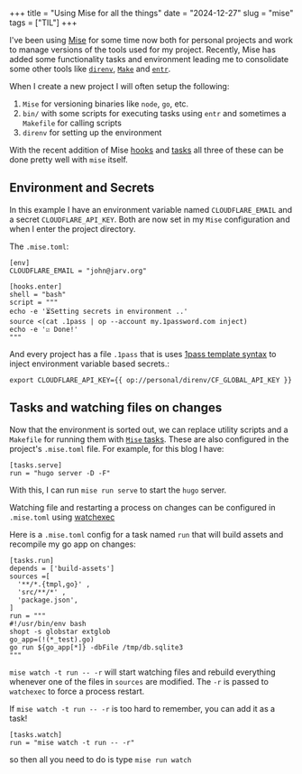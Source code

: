 +++
title = "Using Mise for all the things"
date = "2024-12-27"
slug = "mise"
tags = ["TIL"]
+++

I've been using [Mise](https://github.com/jdx/mise) for some time now both for personal projects and work to manage versions of the tools used for my project.
Recently, Mise has added some functionality tasks and environment leading me to consolidate some other tools like [`direnv`](https://direnv.net/), [`Make`](https://www.gnu.org/software/make/) and [`entr`](https://eradman.com/entrproject/).

When I create a new project I will often setup the following:

1. `Mise` for versioning binaries like `node`, `go`, etc.
2. `bin/` with some scripts for executing tasks using `entr` and sometimes a `Makefile` for calling scripts
3. `direnv` for setting up the environment


With the recent addition of Mise [hooks](https://mise.jdx.dev/hooks.html) and [tasks](https://mise.jdx.dev/tasks/) all three of these can be done pretty well with `mise` itself.

## Environment and Secrets

In this example I have an environment variable named `CLOUDFLARE_EMAIL` and a secret `CLOUDFLARE_API_KEY`.
Both are now set in my `Mise` configuration and when I enter the project directory.

The `.mise.toml`:

```
[env]
CLOUDFLARE_EMAIL = "john@jarv.org"

[hooks.enter]
shell = "bash"
script = """
echo -e '⏳Setting secrets in environment ..'
source <(cat .1pass | op --account my.1password.com inject)
echo -e '☑️ Done!'
"""
```

And every project has a file `.1pass` that is uses [1pass template syntax](https://developer.1password.com/docs/cli/secrets-template-syntax/) to inject environment variable based secrets.:


```
export CLOUDFLARE_API_KEY={{ op://personal/direnv/CF_GLOBAL_API_KEY }}

```

## Tasks and watching files on changes

Now that the environment is sorted out, we can replace utility scripts and a `Makefile` for running them with [`Mise` tasks](https://mise.jdx.dev/tasks/).
These are also configured in the project's `.mise.toml` file.
For example, for this blog I have:

```
[tasks.serve]
run = "hugo server -D -F"
```

With this, I can  run `mise run serve` to start the `hugo` server.

Watching file and restarting a process on changes can be configured in `.mise.toml` using [watchexec](https://github.com/watchexec/watchexec) 

Here is a `.mise.toml` config for a task named `run` that will build assets and recompile my go app on changes:

```
[tasks.run]
depends = ['build-assets']
sources =[
  '**/*.{tmpl,go}' ,
  'src/**/*' ,
  'package.json',
]
run = """
#!/usr/bin/env bash
shopt -s globstar extglob
go_app=(!(*_test).go)
go run ${go_app[*]} -dbFile /tmp/db.sqlite3
"""
```

`mise watch -t run -- -r` will start watching files and rebuild everything whenever one of the files in `sources` are modified.
The `-r` is passed to `watchexec` to force a process restart.

If `mise watch -t run -- -r` is too hard to remember, you can add it as a task!

```
[tasks.watch]
run = "mise watch -t run -- -r"
```
so then all you need to do is type `mise run watch`
